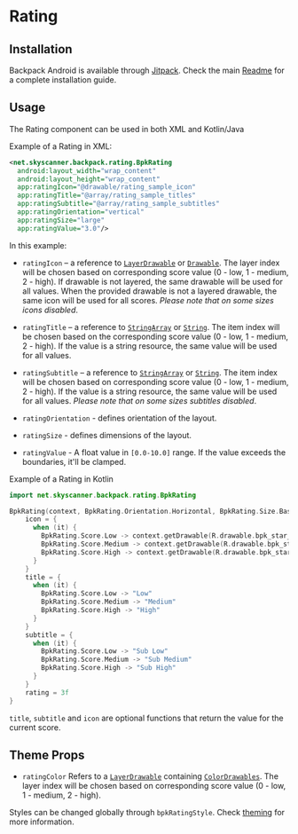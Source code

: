 # Rating

## Installation

Backpack Android is available through [Jitpack](https://jitpack.io/#Skyscanner/backpack-android). Check the main [Readme](https://github.com/skyscanner/backpack-android#installation) for a complete installation guide.

## Usage

The Rating component can be used in both XML and Kotlin/Java

Example of a Rating in XML:

```xml
<net.skyscanner.backpack.rating.BpkRating
  android:layout_width="wrap_content"
  android:layout_height="wrap_content"
  app:ratingIcon="@drawable/rating_sample_icon"
  app:ratingTitle="@array/rating_sample_titles"
  app:ratingSubtitle="@array/rating_sample_subtitles"
  app:ratingOrientation="vertical"
  app:ratingSize="large"
  app:ratingValue="3.0"/>
```

In this example:

- `ratingIcon` – a reference to [`LayerDrawable`](https://developer.android.com/reference/android/graphics/drawable/LayerDrawable) or [`Drawable`](https://developer.android.com/reference/android/graphics/drawable/Drawable).
The layer index will be chosen based on corresponding score value (0 - low, 1 - medium, 2 - high).
If drawable is not layered, the same drawable will be used for all values.
When the provided drawable is not a layered drawable, the same icon will be used for all scores.
*Please note that on some sizes icons disabled*.

- `ratingTitle` – a reference to [`StringArray`](https://developer.android.com/guide/topics/resources/string-resource#StringArray) or [`String`](https://developer.android.com/guide/topics/resources/string-resource#String).
The item index will be chosen based on the corresponding score value (0 - low, 1 - medium, 2 - high).
If the value is a string resource, the same value will be used for all values.

- `ratingSubtitle` – a reference to [`StringArray`](https://developer.android.com/guide/topics/resources/string-resource#StringArray) or [`String`](https://developer.android.com/guide/topics/resources/string-resource#String).
The item index will be chosen based on corresponding score value (0 - low, 1 - medium, 2 - high).
If the value is a string resource, the same value will be used for all values.
*Please note that on some sizes subtitles disabled*.

- `ratingOrientation` - defines orientation of the layout.
- `ratingSize` - defines dimensions of the layout.
- `ratingValue` - A float value in `[0.0-10.0]` range. If the value exceeds the boundaries, it'll be clamped.


Example of a Rating in Kotlin

```Kotlin
import net.skyscanner.backpack.rating.BpkRating

BpkRating(context, BpkRating.Orientation.Horizontal, BpkRating.Size.Base).apply {
    icon = {
      when (it) {
        BpkRating.Score.Low -> context.getDrawable(R.drawable.bpk_star_outline)
        BpkRating.Score.Medium -> context.getDrawable(R.drawable.bpk_star_half)
        BpkRating.Score.High -> context.getDrawable(R.drawable.bpk_star)
      }
    }
    title = {
      when (it) {
        BpkRating.Score.Low -> "Low"
        BpkRating.Score.Medium -> "Medium"
        BpkRating.Score.High -> "High"
      }
    }
    subtitle = {
      when (it) {
        BpkRating.Score.Low -> "Sub Low"
        BpkRating.Score.Medium -> "Sub Medium"
        BpkRating.Score.High -> "Sub High"
      }
    }
    rating = 3f
}
```
`title`, `subtitle` and `icon` are optional functions that return the value for the current score.

## Theme Props

- `ratingColor`
  Refers to a [`LayerDrawable`](https://developer.android.com/reference/android/graphics/drawable/LayerDrawable) containing [`ColorDrawables`](https://developer.android.com/reference/android/graphics/drawable/ColorDrawable).
  The layer index will be chosen based on corresponding score value (0 - low, 1 - medium, 2 - high).

Styles can be changed globally through `bpkRatingStyle`. Check [theming](https://github.com/Skyscanner/backpack-android/blob/master/docs/THEMING.md) for more information.
